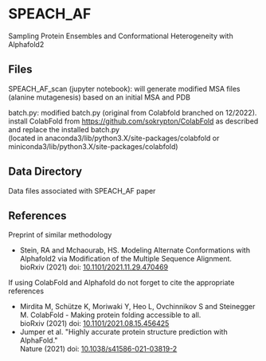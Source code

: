 # SPEACH_AF

Sampling Protein Ensembles and Conformational Heterogeneity with Alphafold2


## Files
SPEACH_AF_scan (jupyter notebook): will generate modified MSA files (alanine mutagenesis) based on an initial MSA and PDB

batch.py: modified batch.py (original from Colabfold branched on 12/2022). <br>
  install ColabFold from https://github.com/sokrypton/ColabFold as described and replace the installed batch.py <br>
  (located in anaconda3/lib/python3.X/site-packages/colabfold or miniconda3/lib/python3.X/site-packages/colabfold) <br>

## Data Directory
Data files associated with SPEACH_AF paper

## References
Preprint of similar methodology
- Stein, RA and Mchaourab, HS. Modeling Alternate Conformations with Alphafold2 via Modification of the Multiple Sequence Alignment. <br>
  bioRxiv (2021) doi: [10.1101/2021.11.29.470469](https://www.biorxiv.org/content/10.1101/2021.11.29.470469v1)

If using ColabFold and Alphafold do not forget to cite the appropriate references
- Mirdita M, Schütze K, Moriwaki Y, Heo L, Ovchinnikov S and Steinegger M. ColabFold - Making protein folding accessible to all. <br>
  bioRxiv (2021) doi: [10.1101/2021.08.15.456425](https://www.biorxiv.org/content/10.1101/2021.08.15.456425v2)
- Jumper et al. "Highly accurate protein structure prediction with AlphaFold." <br>
  Nature (2021) doi: [10.1038/s41586-021-03819-2](https://doi.org/10.1038/s41586-021-03819-2)

